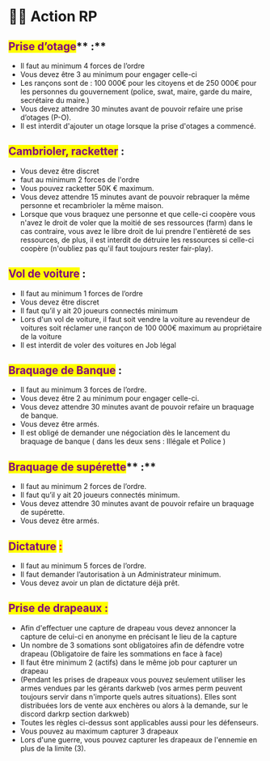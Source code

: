 # 👨🌾 Action RP

## <mark style="color:purple;">**Prise d’otage**</mark>** :**

* Il faut au minimum 4 forces de l’ordre
* Vous devez être 3 au minimum pour engager celle-ci
* Les rançons sont de : 100 000€ pour les citoyens et de 250 000€ pour les personnes du gouvernement (police, swat, maire, garde du maire, secrétaire du maire.)
* Vous devez attendre 30 minutes avant de pouvoir refaire une prise d’otages (P-O).
* Il est interdit d'ajouter un otage lorsque la prise d'otages a commencé.

## <mark style="color:purple;">Cambrioler, racketter</mark> :

* Vous devez être discret
* faut au minimum 2 forces de l'ordre
* Vous pouvez racketter 50K € maximum.
* Vous devez attendre 15 minutes avant de pouvoir rebraquer la même personne et recambrioler la même maison.
* Lorsque que vous braquez une personne et que celle-ci coopère vous n'avez le droit de voler que la moitié de ses ressources (farm) dans le cas contraire, vous avez le libre droit de lui prendre l'entièreté de ses ressources, de plus, il est interdit de détruire les ressources si celle-ci coopère (n'oubliez pas qu'il faut toujours rester fair-play).

## <mark style="color:purple;">Vol de voiture</mark> <mark style="color:blue;"></mark> :

* Il faut au minimum 1 forces de l’ordre
* Vous devez être discret
* Il faut qu’il y ait 20 joueurs connectés minimum
* Lors d'un vol de voiture, il faut soit vendre la voiture au revendeur de voitures soit réclamer une rançon de 100 000€ maximum au propriétaire de la voiture
* Il est interdit de voler des voitures en Job légal

## <mark style="color:purple;">Braquage de Banque</mark> :

* Il faut au minimum 3 forces de l’ordre.
* Vous devez être 2 au minimum pour engager celle-ci.
* Vous devez attendre 30 minutes avant de pouvoir refaire un braquage de banque.
* Vous devez être armés.
* Il est obligé de demander une négociation dès le lancement du braquage de banque ( dans les deux sens : Illégale et Police )

## <mark style="color:purple;">**Braquage de supérette**</mark>** :**

* Il faut au minimum 2 forces de l’ordre.
* Il faut qu’il y ait 20 joueurs connectés minimum.
* Vous devez attendre 30 minutes avant de pouvoir refaire un braquage de supérette.
* Vous devez être armés.

## <mark style="color:purple;">Dictature</mark> <mark style="color:purple;"></mark><mark style="color:purple;"><mark style="color:red;"><mark style="color:red;"></mark> :

* Il faut au minimum 5 forces de l’ordre.
* Il faut demander l’autorisation à un Administrateur minimum.
* Vous devez avoir un plan de dictature déjà prêt.

## <mark style="color:purple;">Prise de drapeaux :</mark>

* Afin d'effectuer une capture de drapeau vous devez annoncer la capture de celui-ci en anonyme en précisant le lieu de la capture
* Un nombre de 3 somations sont obligatoires afin de défendre votre drapeau (Obligatoire de faire les sommations en face à face)
* Il faut être minimum 2 (actifs) dans le même job pour capturer un drapeau
* (Pendant les prises de drapeaux vous pouvez seulement utiliser les armes vendues par les gérants darkweb (vos armes perm peuvent toujours servir dans n'importe quels autres situations). Elles sont distribuées lors de vente aux enchères ou alors à la demande, sur le discord darkrp section darkweb)
* Toutes les règles ci-dessus sont applicables aussi pour les défenseurs.
* Vous pouvez au maximum capturer 3 drapeaux
* Lors d'une guerre, vous pouvez capturer les drapeaux de l'ennemie en plus de la limite (3).
